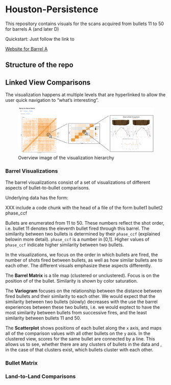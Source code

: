 
<!-- README.md is generated from README.Rmd. Please edit that file -->

# Houston-Persistence

<!-- badges: start -->
<!-- badges: end -->

This repository contains visuals for the scans acquired from bullets 11
to 50 for barrels A (and later D)

Quickstart: Just follow the link to

[Website for Barrel
A](https://heike.github.io/Houston-Persistence/barrel-tiles-with-maps.html)

<!--[Website for Barrel
D](https://heike.github.io/Houston-Persistence/docs/matrix-comparisons/matrix_D.html)-->

## Structure of the repo

## Linked View Comparisons

The visualization happens at multiple levels that are hyperlinked to
allow the user quick navigation to “what’s interesting”.

<figure>
<img src="overview.png"
alt="Overview image of the visualization hierarchy" />
<figcaption aria-hidden="true">Overview image of the visualization
hierarchy</figcaption>
</figure>

### Barrel Visualizations

The barrel visualizations consist of a set of visualizations of
different aspects of bullet-to-bullet comparisons.

Underlying data has the form:

XXX include a code chunk with the head of a file of the form bullet1
bullet2 phase_ccf

Bullets are enumerated from 11 to 50. These numbers reflect the shot
order, i.e. bullet 11 denotes the eleventh bullet fired through this
barrel. The similarity between two bullets is determined by their
`phase_ccf` (explained belowin more detail). `phase_ccf` is a number in
\[0,1\]. Higher values of `phase_ccf` indicate higher similarity between
two bullets.

In the visualizations, we focus on the order in which bullets are fired,
the number of shots fired between bullets, as well as how similar
bullets are to each other. The different visuals emphasize these aspects
differently.

The **Barrel Matrix** is a tile map (clustered or unclustered). Focus is
on the position of of the bullet. Similarity is shown by color
saturation.

The **Variogram** focuses on the relationship between the distance
between fired bullets and their similarity to each other. We would
expect that the similarity between two bullets (slowly) decreases with
the use the barrel experiences between these two bullets, i.e. we would
exptect to have the most similarity between bullets from successive
fires, and the least similarity between bullets 11 and 50.

The **Scatterplot** shows positions of each bullet along the `x` axis,
and maps all of the comparison values with all other bullets on the `y`
axis. In the clustered view, scores for the same bullet are connected by
a line. This allows us to see, whether there are any clusters of bullets
in the data and , in the case of that clusters exist, which bullets
cluster with each other.

### Bullet Matrix

### Land-to-Land Comparisons
